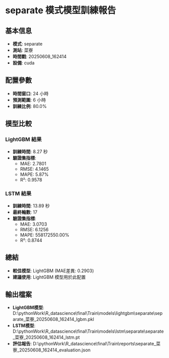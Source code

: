
# separate 模式模型訓練報告

## 基本信息
- **模式**: separate
- **測站**: 菜寮
- **時間戳**: 20250608_162414
- **設備**: cuda

## 配置參數
- **時間窗口**: 24 小時
- **預測範圍**: 6 小時
- **訓練比例**: 80.0%

## 模型比較

### LightGBM 結果

- **訓練時間**: 8.27 秒
- **驗證集指標**:
  - MAE: 2.7801
  - RMSE: 4.1465
  - MAPE: 5.87%
  - R²: 0.9578

### LSTM 結果

- **訓練時間**: 13.89 秒
- **最終輪數**: 17
- **驗證集指標**:
  - MAE: 3.0703
  - RMSE: 6.1256
  - MAPE: 558172550.00%
  - R²: 0.8744

## 總結

- **較佳模型**: LightGBM (MAE差異: 0.2903)
- **建議使用**: LightGBM 模型用於此配置


## 輸出檔案
- **LightGBM模型**: D:\pythonWork\R_datascience\final\Train\models\lightgbm\separate\separate_菜寮_20250608_162414_lgbm.pkl
- **LSTM模型**: D:\pythonWork\R_datascience\final\Train\models\lstm\separate\separate_菜寮_20250608_162414_lstm.pt
- **評估報告**: D:\pythonWork\R_datascience\final\Train\reports\separate_菜寮_20250608_162414_evaluation.json
